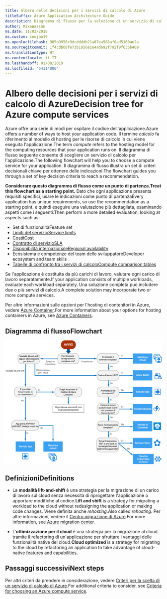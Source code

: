 ```yaml
---
title: Albero delle decisioni per i servizi di calcolo di Azure
titleSuffix: Azure Application Architecture Guide
description: Diagramma di flusso per la selezione di un servizio di calcolo.
author: MikeWasson
ms.date: 11/03/2018
ms.custom: seojan19
ms.openlocfilehash: 905b9956c9dcddddb21a87ea588af0ad5160ae2a
ms.sourcegitcommit: 1f4cdb08fe73b1956e164ad692f792f9f635b409
ms.translationtype: HT
ms.contentlocale: it-IT
ms.lasthandoff: 01/08/2019
ms.locfileid: "54114080"
---
```

# <a name="decision-tree-for-azure-compute-services"></a><span data-ttu-id="dc37b-103">Albero delle decisioni per i servizi di calcolo di Azure</span><span class="sxs-lookup"><span data-stu-id="dc37b-103">Decision tree for Azure compute services</span></span>

<span data-ttu-id="dc37b-104">Azure offre una serie di modi per ospitare il codice dell'applicazione.</span><span class="sxs-lookup"><span data-stu-id="dc37b-104">Azure offers a number of ways to host your application code.</span></span> <span data-ttu-id="dc37b-105">Il termine *calcolo* fa riferimento al modello di hosting per le risorse di calcolo in cui viene eseguita l'applicazione.</span><span class="sxs-lookup"><span data-stu-id="dc37b-105">The term *compute* refers to the hosting model for the computing resources that your application runs on.</span></span> <span data-ttu-id="dc37b-106">Il diagramma di flusso seguente consente di scegliere un servizio di calcolo per l'applicazione.</span><span class="sxs-lookup"><span data-stu-id="dc37b-106">The following flowchart will help you to choose a compute service for your application.</span></span> <span data-ttu-id="dc37b-107">Il diagramma di flusso illustra un set di criteri decisionali chiave per ottenere delle indicazioni.</span><span class="sxs-lookup"><span data-stu-id="dc37b-107">The flowchart guides you through a set of key decision criteria to reach a recommendation.</span></span>

<span data-ttu-id="dc37b-108">**Considerare questo diagramma di flusso come un punto di partenza.**</span><span class="sxs-lookup"><span data-stu-id="dc37b-108">**Treat this flowchart as a starting point.**</span></span> <span data-ttu-id="dc37b-109">Dato che ogni applicazione presenta requisiti specifici, usare le indicazioni come punto di partenza</span><span class="sxs-lookup"><span data-stu-id="dc37b-109">Every application has unique requirements, so use the recommendation as a starting point.</span></span> <span data-ttu-id="dc37b-110">e quindi eseguire una valutazione più dettagliata, esaminando aspetti come i seguenti:</span><span class="sxs-lookup"><span data-stu-id="dc37b-110">Then perform a more detailed evaluation, looking at aspects such as:</span></span>

- <span data-ttu-id="dc37b-111">Set di funzionalità</span><span class="sxs-lookup"><span data-stu-id="dc37b-111">Feature set</span></span>
- [<span data-ttu-id="dc37b-112">Limiti del servizio</span><span class="sxs-lookup"><span data-stu-id="dc37b-112">Service limits</span></span>](/azure/azure-subscription-service-limits)
- [<span data-ttu-id="dc37b-113">Costii</span><span class="sxs-lookup"><span data-stu-id="dc37b-113">Cost</span></span>](https://azure.microsoft.com/pricing/)
- [<span data-ttu-id="dc37b-114">Contratto di servizio</span><span class="sxs-lookup"><span data-stu-id="dc37b-114">SLA</span></span>](https://azure.microsoft.com/support/legal/sla/)
- [<span data-ttu-id="dc37b-115">Disponibilità internazionale</span><span class="sxs-lookup"><span data-stu-id="dc37b-115">Regional availability</span></span>](https://azure.microsoft.com/global-infrastructure/services/)
- <span data-ttu-id="dc37b-116">Ecosistema e competenze del team dello sviluppatore</span><span class="sxs-lookup"><span data-stu-id="dc37b-116">Developer ecosystem and team skills</span></span>
- [<span data-ttu-id="dc37b-117">Tabelle di confronto tra i servizi di calcolo</span><span class="sxs-lookup"><span data-stu-id="dc37b-117">Compute comparison tables</span></span>](./compute-comparison.md)

<span data-ttu-id="dc37b-118">Se l'applicazione è costituita da più carichi di lavoro, valutare ogni carico di lavoro separatamente.</span><span class="sxs-lookup"><span data-stu-id="dc37b-118">If your application consists of multiple workloads, evaluate each workload separately.</span></span> <span data-ttu-id="dc37b-119">Una soluzione completa può includere due o più servizi di calcolo.</span><span class="sxs-lookup"><span data-stu-id="dc37b-119">A complete solution may incorporate two or more compute services.</span></span>

<span data-ttu-id="dc37b-120">Per altre informazioni sulle opzioni per l'hosting di contenitori in Azure, vedere [Azure Container](https://azure.microsoft.com/overview/containers/).</span><span class="sxs-lookup"><span data-stu-id="dc37b-120">For more information about your options for hosting containers in Azure, see [Azure Containers](https://azure.microsoft.com/overview/containers/).</span></span>

## <a name="flowchart"></a><span data-ttu-id="dc37b-121">Diagramma di flusso</span><span class="sxs-lookup"><span data-stu-id="dc37b-121">Flowchart</span></span>

![Albero delle decisioni per i servizi di calcolo di Azure](../images/compute-decision-tree.svg)

## <a name="definitions"></a><span data-ttu-id="dc37b-123">Definizioni</span><span class="sxs-lookup"><span data-stu-id="dc37b-123">Definitions</span></span>

- <span data-ttu-id="dc37b-124">La **modalità lift-and-shift** è una strategia per la migrazione di un carico di lavoro sul cloud senza necessità di riprogettare l'applicazione o apportare modifiche al codice.</span><span class="sxs-lookup"><span data-stu-id="dc37b-124">**Lift and shift** is a strategy for migrating a workload to the cloud without redesigning the application or making code changes.</span></span> <span data-ttu-id="dc37b-125">Viene definita anche *rehosting*.</span><span class="sxs-lookup"><span data-stu-id="dc37b-125">Also called *rehosting*.</span></span> <span data-ttu-id="dc37b-126">Per altre informazioni, vedere il [Centro migrazione di Azure](https://azure.microsoft.com/migration/).</span><span class="sxs-lookup"><span data-stu-id="dc37b-126">For more information, see [Azure migration center](https://azure.microsoft.com/migration/).</span></span>

- <span data-ttu-id="dc37b-127">L'**ottimizzazione per il cloud** è una strategia per la migrazione al cloud tramite il refactoring di un'applicazione per sfruttare i vantaggi delle funzionalità native del cloud.</span><span class="sxs-lookup"><span data-stu-id="dc37b-127">**Cloud optimized** is a strategy for migrating to the cloud by refactoring an application to take advantage of cloud-native features and capabilities.</span></span>

## <a name="next-steps"></a><span data-ttu-id="dc37b-128">Passaggi successivi</span><span class="sxs-lookup"><span data-stu-id="dc37b-128">Next steps</span></span>

<span data-ttu-id="dc37b-129">Per altri criteri da prendere in considerazione, vedere [Criteri per la scelta di un servizio di calcolo di Azure](./compute-comparison.md).</span><span class="sxs-lookup"><span data-stu-id="dc37b-129">For additional criteria to consider, see [Criteria for choosing an Azure compute service](./compute-comparison.md).</span></span>

